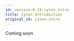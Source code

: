 ```yaml
---
id: version-0.19-cyton-intro
title: Cyton Introduction
original_id: cyton-intro
---
```


Coming soon
